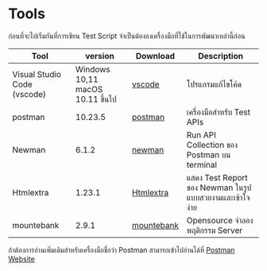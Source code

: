 # Tools

ก่อนที่จะไปเริ่มกันที่การเขียน Test Script จำเป็นต้องลงเครื่องมือที่ใช้ในการพัฒนาเหล่านี้ก่อน

| Tool         |            version             |  Download    |  Description   |
|---------------|--------------------------------|--------------|--------------|
| Visual Studio Code (vscode)    |   Windows 10,11 macOS 10.11 ขึ้นไป |  [vscode](https://code.visualstudio.com)      |       โปรแกรมแก้ไขโค้ด       |
| postman             |           10.23.5              |        [postman](https://www.postman.com/downloads/postman-agent/)      |       เครื่องมือสำหรับ Test APIs       |
| Newman        |               6.1.2                |      [newman](https://www.npmjs.com/package/newman)        |       Run API Collection ของ Postman บน terminal       |
| Htmlextra         |               1.23.1               |       [Htmlextra](https://www.npmjs.com/package/newman-reporter-htmlextra)        |       แสดง Test Report ของ Newman ในรูปแบบสวยงามและเข้าใจง่าย        |
| mountebank         |               2.9.1              |       [mountebank](http://www.mbtest.org/docs/gettingStarted)        |       Opensource จำลอง พฤติกรรม Server        |

ถ้าต้องการอ่านเพิ่มเติมสำหรับเครื่องมือชื่อว่า Postman สามารถเข้าไปอ่านได้ที่ [Postman Website](https://www.postman.com/product/what-is-postman/)